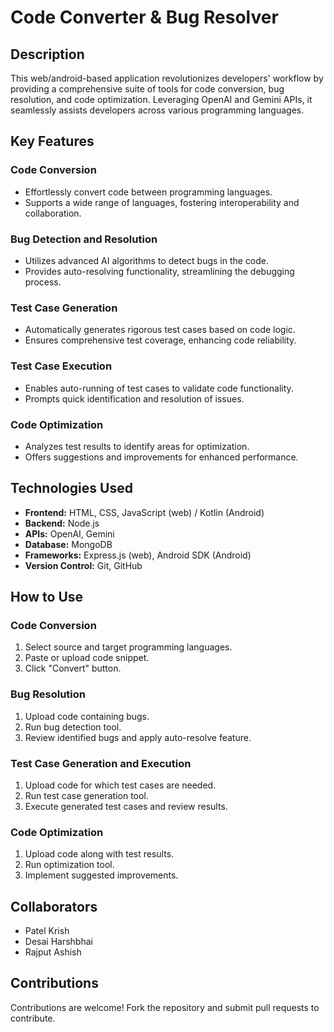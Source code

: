 # Code Converter & Bug Resolver

## Description
This web/android-based application revolutionizes developers' workflow by providing a comprehensive suite of tools for code conversion, bug resolution, and code optimization. Leveraging OpenAI and Gemini APIs, it seamlessly assists developers across various programming languages.

## Key Features

### Code Conversion
- Effortlessly convert code between programming languages.
- Supports a wide range of languages, fostering interoperability and collaboration.

### Bug Detection and Resolution
- Utilizes advanced AI algorithms to detect bugs in the code.
- Provides auto-resolving functionality, streamlining the debugging process.

### Test Case Generation
- Automatically generates rigorous test cases based on code logic.
- Ensures comprehensive test coverage, enhancing code reliability.

### Test Case Execution
- Enables auto-running of test cases to validate code functionality.
- Prompts quick identification and resolution of issues.

### Code Optimization
- Analyzes test results to identify areas for optimization.
- Offers suggestions and improvements for enhanced performance.

## Technologies Used
- **Frontend:** HTML, CSS, JavaScript (web) / Kotlin (Android)
- **Backend:** Node.js
- **APIs:** OpenAI, Gemini
- **Database:** MongoDB
- **Frameworks:** Express.js (web), Android SDK (Android)
- **Version Control:** Git, GitHub

## How to Use
### Code Conversion
1. Select source and target programming languages.
2. Paste or upload code snippet.
3. Click "Convert" button.

### Bug Resolution
1. Upload code containing bugs.
2. Run bug detection tool.
3. Review identified bugs and apply auto-resolve feature.

### Test Case Generation and Execution
1. Upload code for which test cases are needed.
2. Run test case generation tool.
3. Execute generated test cases and review results.

### Code Optimization
1. Upload code along with test results.
2. Run optimization tool.
3. Implement suggested improvements.

## Collaborators
- Patel Krish
- Desai Harshbhai
- Rajput Ashish

## Contributions
Contributions are welcome! Fork the repository and submit pull requests to contribute.
